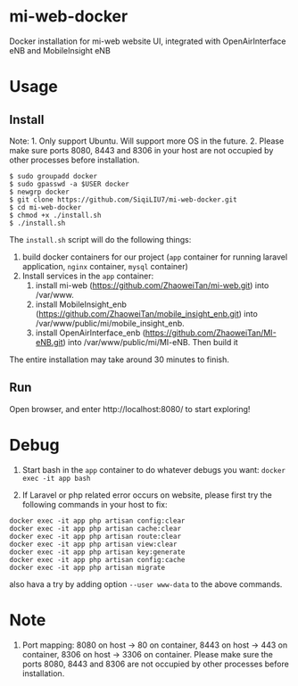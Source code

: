 # mi-web-docker
Docker installation for mi-web website UI, integrated with OpenAirInterface eNB and MobileInsight eNB

# Usage
## Install 
Note: 1. Only support Ubuntu. Will support more OS in the future.
2. Please make sure ports 8080, 8443 and 8306 in your host are not occupied by other processes before installation.
```
$ sudo groupadd docker 
$ sudo gpasswd -a $USER docker 
$ newgrp docker 
$ git clone https://github.com/SiqiLIU7/mi-web-docker.git
$ cd mi-web-docker
$ chmod +x ./install.sh
$ ./install.sh
```

The `install.sh` script will do the following things: 
1. build docker containers for our project (`app` container for running laravel application, `nginx` container, `mysql` container)
2. Install services in the `app` container:
   1. install mi-web (https://github.com/ZhaoweiTan/mi-web.git) into /var/www.
   2. install MobileInsight_enb (https://github.com/ZhaoweiTan/mobile_insight_enb.git) into /var/www/public/mi/mobile_insight_enb.
   3. install OpenAirInterface_enb (https://github.com/ZhaoweiTan/MI-eNB.git) into /var/www/public/mi/MI-eNB. Then build it 

The entire installation may take around 30 minutes to finish.

## Run
Open browser, and enter http://localhost:8080/ to start exploring!

# Debug
1. Start bash in the `app` container to do whatever debugs you want:
`docker exec -it app bash`

2. If Laravel or php related error occurs on website, please first try the following commands in your host to fix:
```
docker exec -it app php artisan config:clear
docker exec -it app php artisan cache:clear
docker exec -it app php artisan route:clear
docker exec -it app php artisan view:clear
docker exec -it app php artisan key:generate
docker exec -it app php artisan config:cache
docker exec -it app php artisan migrate
```
also hava a try by adding option `--user www-data` to the above commands.

# Note
1. Port mapping: 8080 on host -> 80 on container, 8443 on host -> 443 on container, 8306 on host -> 3306 on container. Please make sure the ports 8080, 8443 and 8306 are not occupied by other processes before installation.
